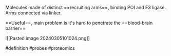Molecules made of distinct ==recruiting arms==, binding POI and E3 ligase. Arms connected via linker.

==Useful==, main problem is it's hard to penetrate the ==blood-brain barrier==

![[Pasted image 20240305101024.png]]

#definition #probes #proteomics 